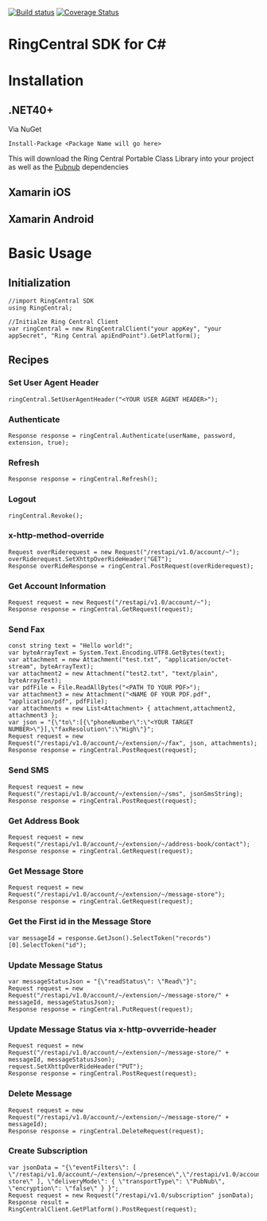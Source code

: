 [![Build status](https://ci.appveyor.com/api/projects/status/ka1g6n869rxw81g4?svg=true)](https://ci.appveyor.com/project/paulzolnierczyk/ringcentral-csharp)
[![Coverage Status](https://coveralls.io/repos/ringcentral/ringcentral-csharp/badge.svg?branch=develop&service=github)](https://coveralls.io/github/ringcentral/ringcentral-csharp?branch=develop)
# RingCentral SDK for C&#35;

# Installation

## .NET40+

Via NuGet

```
Install-Package <Package Name will go here>
```

This will download the Ring Central Portable Class Library into your project as well as the [Pubnub](https://github.com/pubnub/c-sharp "PubNub") dependencies

## Xamarin iOS

## Xamarin Android

# Basic Usage

## Initialization

```
//import RingCentral SDK
using RingCentral;
```

```
//Initialze Ring Central Client
var ringCentral = new RingCentralClient("your appKey", "your appSecret", "Ring Central apiEndPoint").GetPlatform();
```


## Recipes
### Set User Agent Header
```
ringCentral.SetUserAgentHeader("<YOUR USER AGENT HEADER>");
```

### Authenticate
```
Response response = ringCentral.Authenticate(userName, password, extension, true);
````

### Refresh
```
Response response = ringCentral.Refresh();
```

### Logout
```
ringCentral.Revoke();
```

### x-http-method-override
```
Request overRiderequest = new Request("/restapi/v1.0/account/~");
overRiderequest.SetXhttpOverRideHeader("GET");
Response overRideResponse = ringCentral.PostRequest(overRiderequest);
```

### Get Account Information
```
Request request = new Request("/restapi/v1.0/account/~");
Response response = ringCentral.GetRequest(request);
```

### Send Fax
```
const string text = "Hello world!";
var byteArrayText = System.Text.Encoding.UTF8.GetBytes(text);
var attachment = new Attachment("test.txt", "application/octet-stream", byteArrayText);
var attachment2 = new Attachment("test2.txt", "text/plain", byteArrayText);
var pdfFile = File.ReadAllBytes("<PATH TO YOUR PDF>");
var attachment3 = new Attachment("<NAME OF YOUR PDF.pdf", "application/pdf", pdfFile);
var attachments = new List<Attachment> { attachment,attachment2, attachment3 };
var json = "{\"to\":[{\"phoneNumber\":\"<YOUR TARGET NUMBER>\"}],\"faxResolution\":\"High\"}";
Request request = new Request("/restapi/v1.0/account/~/extension/~/fax", json, attachments);
Response response = ringCentral.PostRequest(request);
```

### Send SMS
```
Request request = new Request("/restapi/v1.0/account/~/extension/~/sms", jsonSmsString);
Response response = ringCentral.PostRequest(request);
```

### Get Address Book
```
Request request = new Request("/restapi/v1.0/account/~/extension/~/address-book/contact");
Response response = ringCentral.GetRequest(request);
```

### Get Message Store
```
Request request = new Request("/restapi/v1.0/account/~/extension/~/message-store");
Response response = ringCentral.GetRequest(request);
```

### Get the First id in the Message Store
```
var messageId = response.GetJson().SelectToken("records")[0].SelectToken("id");
```

### Update Message Status
```
var messageStatusJson = "{\"readStatus\": \"Read\"}";
Request request = new Request("/restapi/v1.0/account/~/extension/~/message-store/" + messageId, messageStatusJson);
Response response = ringCentral.PutRequest(request);
```

### Update Message Status via x-http-ovverride-header
```
Request request = new Request("/restapi/v1.0/account/~/extension/~/message-store/" + messageId, messageStatusJson);
request.SetXhttpOverRideHeader("PUT");
Response response = ringCentral.PostRequest(request);
```

### Delete Message
```
Request request = new Request("/restapi/v1.0/account/~/extension/~/message-store/" + messageId);
Response response = ringCentral.DeleteRequest(request);
```

### Create Subscription
```
var jsonData = "{\"eventFilters\": [ \"/restapi/v1.0/account/~/extension/~/presence\",\"/restapi/v1.0/account/~/extension/~/message-store\" ], \"deliveryMode\": { \"transportType\": \"PubNub\", \"encryption\": \"false\" } }";
Request request = new Request("/restapi/v1.0/subscription" jsonData);
Response result = RingCentralClient.GetPlatform().PostRequest(request);
```










